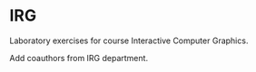 # IRG
Laboratory exercises for course Interactive Computer Graphics.

Add coauthors from IRG department.

